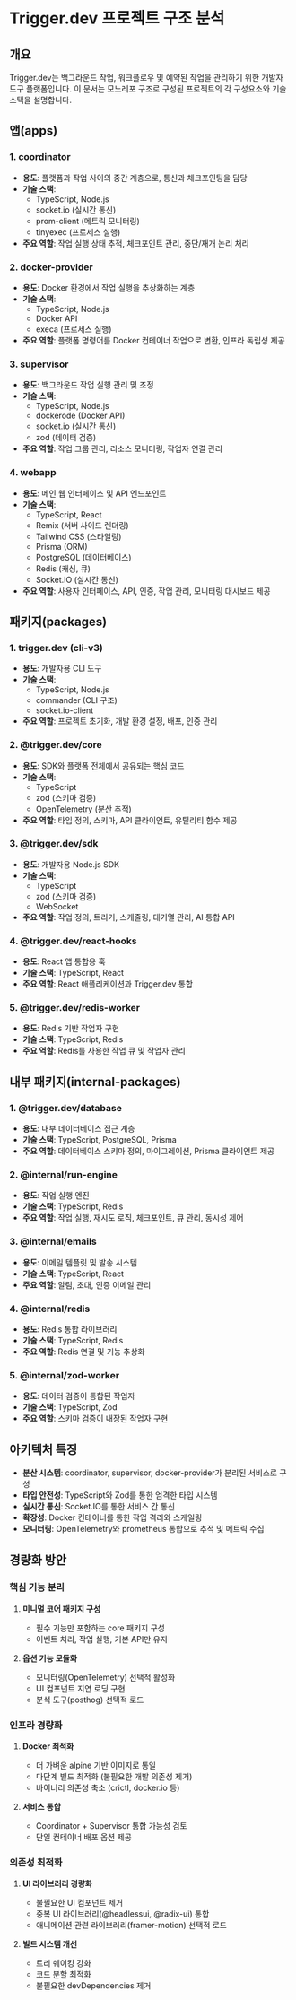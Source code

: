 # Trigger.dev 프로젝트 구조 분석

## 개요
Trigger.dev는 백그라운드 작업, 워크플로우 및 예약된 작업을 관리하기 위한 개발자 도구 플랫폼입니다. 이 문서는 모노레포 구조로 구성된 프로젝트의 각 구성요소와 기술 스택을 설명합니다.

## 앱(apps)

### 1. coordinator
- **용도**: 플랫폼과 작업 사이의 중간 계층으로, 통신과 체크포인팅을 담당
- **기술 스택**:
  - TypeScript, Node.js
  - socket.io (실시간 통신)
  - prom-client (메트릭 모니터링)
  - tinyexec (프로세스 실행)
- **주요 역할**: 작업 실행 상태 추적, 체크포인트 관리, 중단/재개 논리 처리

### 2. docker-provider
- **용도**: Docker 환경에서 작업 실행을 추상화하는 계층
- **기술 스택**:
  - TypeScript, Node.js
  - Docker API
  - execa (프로세스 실행)
- **주요 역할**: 플랫폼 명령어를 Docker 컨테이너 작업으로 변환, 인프라 독립성 제공

### 3. supervisor
- **용도**: 백그라운드 작업 실행 관리 및 조정
- **기술 스택**:
  - TypeScript, Node.js
  - dockerode (Docker API)
  - socket.io (실시간 통신)
  - zod (데이터 검증)
- **주요 역할**: 작업 그룹 관리, 리소스 모니터링, 작업자 연결 관리

### 4. webapp
- **용도**: 메인 웹 인터페이스 및 API 엔드포인트
- **기술 스택**:
  - TypeScript, React
  - Remix (서버 사이드 렌더링)
  - Tailwind CSS (스타일링)
  - Prisma (ORM)
  - PostgreSQL (데이터베이스)
  - Redis (캐싱, 큐)
  - Socket.IO (실시간 통신)
- **주요 역할**: 사용자 인터페이스, API, 인증, 작업 관리, 모니터링 대시보드 제공

## 패키지(packages)

### 1. trigger.dev (cli-v3)
- **용도**: 개발자용 CLI 도구
- **기술 스택**:
  - TypeScript, Node.js
  - commander (CLI 구조)
  - socket.io-client
- **주요 역할**: 프로젝트 초기화, 개발 환경 설정, 배포, 인증 관리

### 2. @trigger.dev/core
- **용도**: SDK와 플랫폼 전체에서 공유되는 핵심 코드
- **기술 스택**:
  - TypeScript
  - zod (스키마 검증)
  - OpenTelemetry (분산 추적)
- **주요 역할**: 타입 정의, 스키마, API 클라이언트, 유틸리티 함수 제공

### 3. @trigger.dev/sdk
- **용도**: 개발자용 Node.js SDK
- **기술 스택**:
  - TypeScript
  - zod (스키마 검증)
  - WebSocket
- **주요 역할**: 작업 정의, 트리거, 스케줄링, 대기열 관리, AI 통합 API

### 4. @trigger.dev/react-hooks
- **용도**: React 앱 통합용 훅
- **기술 스택**: TypeScript, React
- **주요 역할**: React 애플리케이션과 Trigger.dev 통합

### 5. @trigger.dev/redis-worker
- **용도**: Redis 기반 작업자 구현
- **기술 스택**: TypeScript, Redis
- **주요 역할**: Redis를 사용한 작업 큐 및 작업자 관리

## 내부 패키지(internal-packages)

### 1. @trigger.dev/database
- **용도**: 내부 데이터베이스 접근 계층
- **기술 스택**: TypeScript, PostgreSQL, Prisma
- **주요 역할**: 데이터베이스 스키마 정의, 마이그레이션, Prisma 클라이언트 제공

### 2. @internal/run-engine
- **용도**: 작업 실행 엔진
- **기술 스택**: TypeScript, Redis
- **주요 역할**: 작업 실행, 재시도 로직, 체크포인트, 큐 관리, 동시성 제어

### 3. @internal/emails
- **용도**: 이메일 템플릿 및 발송 시스템
- **기술 스택**: TypeScript, React
- **주요 역할**: 알림, 초대, 인증 이메일 관리

### 4. @internal/redis
- **용도**: Redis 통합 라이브러리
- **기술 스택**: TypeScript, Redis
- **주요 역할**: Redis 연결 및 기능 추상화

### 5. @internal/zod-worker
- **용도**: 데이터 검증이 통합된 작업자
- **기술 스택**: TypeScript, Zod
- **주요 역할**: 스키마 검증이 내장된 작업자 구현

## 아키텍처 특징

- **분산 시스템**: coordinator, supervisor, docker-provider가 분리된 서비스로 구성
- **타입 안전성**: TypeScript와 Zod를 통한 엄격한 타입 시스템
- **실시간 통신**: Socket.IO를 통한 서비스 간 통신
- **확장성**: Docker 컨테이너를 통한 작업 격리와 스케일링
- **모니터링**: OpenTelemetry와 prometheus 통합으로 추적 및 메트릭 수집

## 경량화 방안

### 핵심 기능 분리
1. **미니멀 코어 패키지 구성**
   - 필수 기능만 포함하는 core 패키지 구성
   - 이벤트 처리, 작업 실행, 기본 API만 유지

2. **옵션 기능 모듈화**
   - 모니터링(OpenTelemetry) 선택적 활성화
   - UI 컴포넌트 지연 로딩 구현
   - 분석 도구(posthog) 선택적 로드

### 인프라 경량화
1. **Docker 최적화**
   - 더 가벼운 alpine 기반 이미지로 통일
   - 다단계 빌드 최적화 (불필요한 개발 의존성 제거)
   - 바이너리 의존성 축소 (crictl, docker.io 등)

2. **서비스 통합**
   - Coordinator + Supervisor 통합 가능성 검토
   - 단일 컨테이너 배포 옵션 제공

### 의존성 최적화
1. **UI 라이브러리 경량화**
   - 불필요한 UI 컴포넌트 제거
   - 중복 UI 라이브러리(@headlessui, @radix-ui) 통합
   - 애니메이션 관련 라이브러리(framer-motion) 선택적 로드

2. **빌드 시스템 개선**
   - 트리 쉐이킹 강화
   - 코드 분할 최적화
   - 불필요한 devDependencies 제거